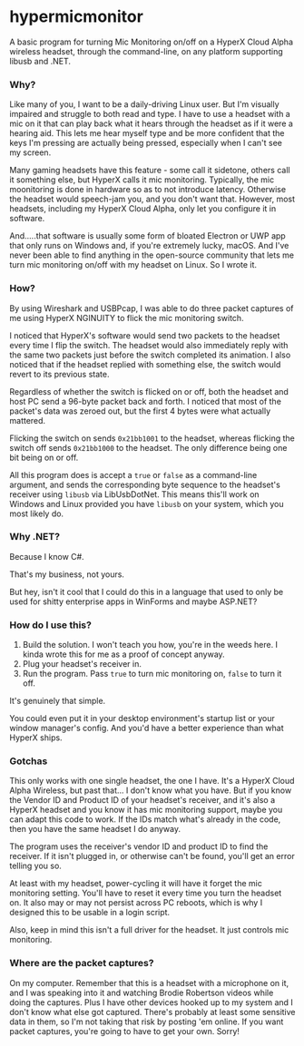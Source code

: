 # hypermicmonitor
A basic program for turning Mic Monitoring on/off on a HyperX Cloud Alpha wireless headset, through the command-line, on any platform supporting libusb and .NET.

### Why?
Like many of you, I want to be a daily-driving Linux user. But I'm visually impaired and struggle to both read and type. I have to use a headset with a mic on it that can play back what it hears through the headset as if it were a hearing aid. This lets me hear myself type and be more confident that the keys I'm pressing are actually being pressed, especially when I can't see my screen.

Many gaming headsets have this feature - some call it sidetone, others call it something else, but HyperX calls it mic monitoring. Typically, the mic moonitoring is done in hardware so as to not introduce latency. Otherwise the headset would speech-jam you, and you don't want that. However, most headsets, including my HyperX Cloud Alpha, only let you configure it in software.

And.....that software is usually some form of bloated Electron or UWP app that only runs on Windows and, if you're extremely lucky, macOS. And I've never been able to find anything in the open-source community that lets me turn mic monitoring on/off with my headset on Linux. So I wrote it.

### How?
By using Wireshark and USBPcap, I was able to do three packet captures of me using HyperX NGINUITY to flick the mic monitoring switch.

I noticed that HyperX's software would send two packets to the headset every time I flip the switch. The headset would also immediately reply with the same two packets just before the switch completed its animation. I also noticed that if the headset replied with something else, the switch would revert to its previous state.

Regardless of whether the switch is flicked on or off, both the headset and host PC send a 96-byte packet back and forth. I noticed that most of the packet's data was zeroed out, but the first 4 bytes were what actually mattered.

Flicking the switch on sends `0x21bb1001` to the headset, whereas flicking the switch off sends `0x21bb1000` to the headset. The only difference being one bit being on or off.

All this program does is accept a `true` or `false` as a command-line argument, and sends the corresponding byte sequence to the headset's receiver using `libusb` via LibUsbDotNet. This means this'll work on Windows and Linux provided you have `libusb` on your system, which you most likely do.

### Why .NET?
Because I know C#.

That's my business, not yours.

But hey, isn't it cool that I could do this in a language that used to only be used for shitty enterprise apps in WinForms and maybe ASP.NET?

### How do I use this?

1. Build the solution. I won't teach you how, you're in the weeds here. I kinda wrote this for me as a proof of concept anyway.
2. Plug your headset's receiver in.
3. Run the program. Pass `true` to turn mic monitoring on, `false` to turn it off.

It's genuinely that simple.

You could even put it in your desktop environment's startup list or your window manager's config. And you'd have a better experience than what HyperX ships.

### Gotchas

This only works with one single headset, the one I have. It's a HyperX Cloud Alpha Wireless, but past that... I don't know what you have. But if you know the Vendor ID and Product ID of your headset's receiver, and it's also a HyperX headset and you know it has mic monitoring support, maybe you can adapt this code to work. If the IDs match what's already in the code, then you have the same headset I do anyway.

The program uses the receiver's vendor ID and product ID to find the receiver. If it isn't plugged in, or otherwise can't be found, you'll get an error telling you so.

At least with my headset, power-cycling it will have it forget the mic monitoring setting. You'll have to reset it every time you turn the headset on. It also may or may not persist across PC reboots, which is why I designed this to be usable in a login script.

Also, keep in mind this isn't a full driver for the headset. It just controls mic monitoring.

### Where are the packet captures?
On my computer. Remember that this is a headset with a microphone on it, and I was speaking into it and watching Brodie Robertson videos while doing the captures. Plus I have other devices hooked up to my system and I don't know what else got captured. There's probably at least some sensitive data in them, so I'm not taking that risk by posting 'em online. If you want packet captures, you're going to have to get your own. Sorry!
